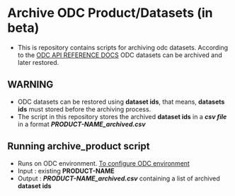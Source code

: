# Archive ODC Product/Datasets (in beta)

- This is repository contains scripts for archiving odc datasets. According to the 
[ODC API REFERENCE DOCS](https://datacube-core.readthedocs.io/en/latest/api/indexed-data/dataset-querying.html) ODC datasets can be archived and later restored.

## WARNING
 - ODC datasets can be restored using **dataset ids**, that means, **datasets ids** must stored before the archiving process.
 - The script in this repository stores the archived **dataset ids** in a ***csv  file*** in a format ***PRODUCT-NAME_archived.csv***


## Running archive_product script
 - Runs on ODC environment. [To configure ODC environment](https://datacube-core.readthedocs.io/en/latest/installation/setup/ubuntu.html#)
 - Input : existing **PRODUCT-NAME**
 - Output : ***PRODUCT-NAME_archived.csv*** containing a list of archived **dataset ids**